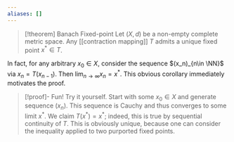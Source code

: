```yaml
---
aliases: []
---
```

>[!theorem] Banach Fixed-point
>Let $(X,d)$ be a non-empty complete metric space. Any [[contraction mapping]] $T$ admits a unique fixed point $x^*\in T$.

In fact, for any arbitrary $x_0\in X$, consider the sequence $(x_n)_{n\in \NN}$ via $x_n = T(x_{n-1})$. Then $\lim_{n\to \infty} x_n = x^*$. This obvious corollary immediately motivates the proof.

>[!proof]- Fun! Try it yourself.
> Start with some $x_0\in X$ and generate sequence $(x_n)$. This sequence is Cauchy and thus converges to some limit $x^*$. We claim $T(x^*) = x^*$; indeed, this is true by sequential continuity of $T$. This is obviously unique, because one can consider the inequality applied to two purported fixed points.